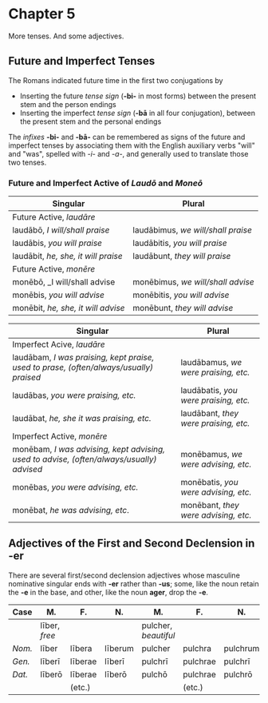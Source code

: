 # Chapter 5

More tenses.  And some adjectives.

## Future and Imperfect Tenses

The Romans indicated future time in the first two conjugations by

- Inserting the future _tense sign_ (**-bi-** in most forms) between the present stem and the person endings
- Inserting the imperfect _tense sign_ (**-bā** in all four conjugation), between the present stem and the personal endings

The _infixes_ **-bi-** and **-bā-** can be remembered as signs of the future and imperfect tenses by associating them with the English auxiliary verbs "will" and "was", spelled with _-i-_ and _-a-_, and generally used to translate those two tenses.

### Future and Imperfect Active of _Laudō_ and _Moneō_

| Singular | Plural |
| --- | --- |
| Future Active, _laudāre_ | |
| laudābō, _I will/shall praise_ | laudābimus, _we will/shall praise_ |
| laudābis, _you will praise_ | laudābitis, _you will praise_ |
| laudābit, _he, she, it will praise_ | laudābunt, _they will praise_ |
| Future Active, _monēre_ | |
| monēbō, _I will/shall advise | monēbimus, _we will/shall advise_ |
| monēbis, _you will advise_ | monēbitis, _you will advise_ |
| monēbit, _he, she, it will advise_ | monēbunt, _they will advise_ |

| Singular | Plural |
| --- | --- |
| Imperfect Acive, _laudāre_ | |
| laudābam, _I was praising, kept praise, used to prase, (often/always/usually) praised_ | laudābamus, _we were praising, etc._ |
| laudābas, _you were praising, etc._ | laudābatis, _you were praising, etc._ |
| laudābat, _he, she it was praising, etc._ | laudābant, _they were praising, etc._ |
| Imperfect Active, _monēre_ | |
| monēbam, _I was advising, kept advising, used to advise, (often/always/usually) advised_ | monēbamus, _we were advising, etc._ |
| monēbas, _you were advising, etc._ | monēbatis, _you were advising, etc._ |
| monēbat, _he was advising, etc_. | monēbant, _they were advising, etc._ |

## Adjectives of the First and Second Declension in -er

There are several first/second declension adjectives whose masculine nominative singular ends with **-er** rather than **-us**; some, like the noun retain the **-e** in the base, and other, like the noun **ager**, drop the **-e**.

| Case | M. | F. | N. | M. | F. | N. |
| --- | --- | --- | --- | --- | --- | --- |
| | līber, _free_  | | | pulcher, _beautiful_ | | | |
| _Nom._ | līber | lībera | līberum | pulcher | pulchra | pulchrum |
| _Gen._ | līberī | līberae | līberī | pulchrī | pulchrae | pulchrī |
| _Dat._ | līberō | līberae | līberō | pulchō | pulchrae | pulchrō |
 | | | (etc.) | | | (etc.) | |

